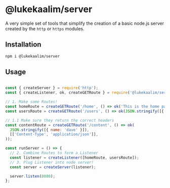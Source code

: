 # @lukekaalim/server

A very simple set of tools that simplify the creation of a basic node.js server created
by the `http` or `https` modules.

## Installation
```bash
npm i @lukekaalim/server
```

## Usage

```javascript

const { createServer } = require('http');
const { createListener, ok, createGETRoute } = require('@lukekaalim/server');

// 1. Make some Routes!
const homeRoute = createGETRoute('/home', () => ok('This is the home page'));
const usersRoute = createGETRoute('/users', () => ok(JSON.stringify([{ name: 'dave' }])));

// 1.1 Make sure they return the correct headers
const contentRoute = createGETRoute('/content', () => ok(
  JSON.stringify([{ name: 'dave' }]),
  [['Content-Type', 'application/json']],
));

const runServer = () => {
  // 2. Combine Routes to form a Listener
  const listener = createListener([homeRoute, usersRoute]);
  // 3. Plug Listener into node server!
  const server = createServer(listener);

  server.listen(8080);
};

```